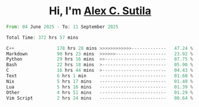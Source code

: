 <h1 align="center">Hi, I'm <a href="https://github.com/alexsutila" target="blank">Alex C. Sutila</a></h1>

<!--START_SECTION:waka-->

```rust
From: 04 June 2025 - To: 11 September 2025

Total Time: 372 hrs 57 mins

C++                178 hrs 28 mins >>>>>>>>>>>>-------------   47.24 %
Markdown           90 hrs 23 mins  >>>>>>-------------------   23.92 %
Python             29 hrs 16 mins  >>-----------------------   07.75 %
Bash               22 hrs 18 mins  >------------------------   05.90 %
C                  16 hrs 44 mins  >------------------------   04.43 %
Text               6 hrs 1 min     -------------------------   01.60 %
Nix                5 hrs 17 mins   -------------------------   01.40 %
Lua                5 hrs 16 mins   -------------------------   01.39 %
Other              4 hrs 51 mins   -------------------------   01.29 %
Vim Script         2 hrs 24 mins   -------------------------   00.64 %
```

<!--END_SECTION:waka-->
